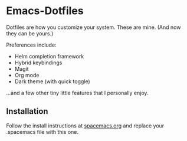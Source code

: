 # Emacs-Dotfiles

Dotfiles are how you customize your system. These are mine. (And now they can be yours.) 

Preferences include:
* Helm completion framework
* Hybrid keybindings
* Magit
* Org mode
* Dark theme (with quick toggle)

...and a few other tiny little features that I personally enjoy.

## Installation

Follow the install instructions at [spacemacs.org](spacemacs.org) and replace your .spacemacs file with this one.